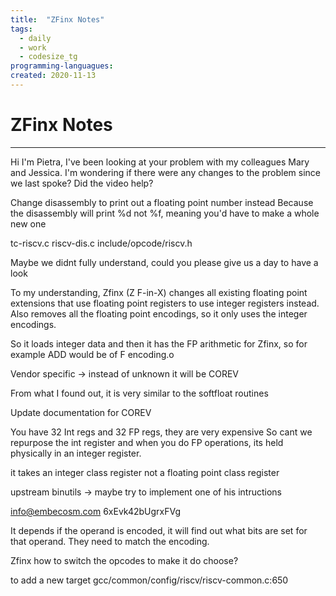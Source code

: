```yaml
---
title:  "ZFinx Notes"
tags:
  - daily
  - work
  - codesize_tg
programming-languagues:
created: 2020-11-13
---
```

# ZFinx Notes
---
Hi I'm Pietra, I've been looking at your problem with my colleagues Mary and Jessica. I'm wondering if there were any changes to the problem since we last spoke? Did the video help? 

Change disassembly to print out a floating point number instead
Because the disassembly will print %d not %f, meaning you'd have to make a whole new one

tc-riscv.c
riscv-dis.c
include/opcode/riscv.h

Maybe we didnt fully understand, could you please give us a day to have a look

To my understanding, Zfinx (Z F-in-X) changes all existing floating point extensions that use floating point registers to use integer registers instead. Also removes all the floating point encodings, so it only uses the integer encodings.

So it loads integer data and then it has the FP arithmetic for Zfinx, so for example ADD would be of F encoding.o

Vendor specific -> instead of unknown it will be COREV

From what I found out, it is very similar to the softfloat routines 

Update documentation for COREV

You have 32 Int regs and 32 FP regs, they are very expensive
So cant we repurpose the int register and when you do FP operations, its held physically in an integer register.

it takes an integer class register not a floating point class register 

upstream binutils -> maybe try to implement one of his intructions

info@embecosm.com
6xEvk42bUgrxFVg

It depends if the operand is encoded, it will find out what bits are set for that operand. They need to match the encoding.

Zfinx how to switch the opcodes to make it do choose?

to add a new target gcc/common/config/riscv/riscv-common.c:650